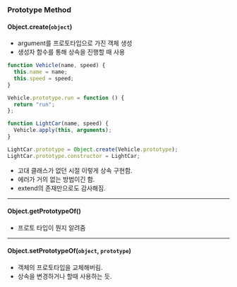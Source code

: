 ### Prototype Method

#### Object.create(`object`)

- argument를 프로토타입으로 가진 객체 생성
- 생성자 함수를 통해 상속을 진행할 때 사용

```js
function Vehicle(name, speed) {
  this.name = name;
  this.speed = speed;
}

Vehicle.prototype.run = function () {
  return "run";
};

function LightCar(name, speed) {
  Vehicle.apply(this, arguments);
}

LightCar.prototype = Object.create(Vehicle.prototype);
LightCar.prototype.constructor = LightCar;
```

- 고대 클래스가 없던 시절 이렇게 상속 구현함.
- 에러가 거의 없는 방법이긴 함.
- extend의 존재만으로도 감사해짐.

---

#### Object.getPrototypeOf()

- 프로토 타입이 뭔지 알려줌

---

#### Object.setPrototypeOf(`object`, `prototype`)

- 객체의 프로토타입을 교체해버림.
- 상속을 변경하거나 할때 사용하는 듯.
